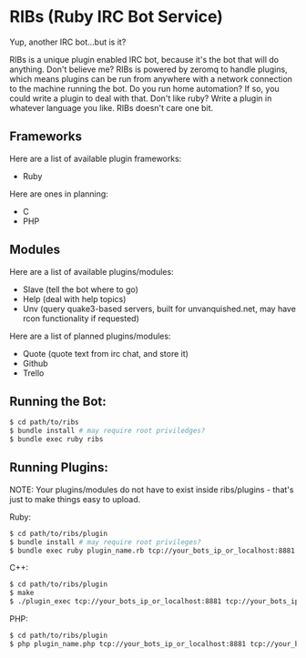 RIBs (Ruby IRC Bot Service)
===========================

Yup, another IRC bot...but is it?

RIBs is a unique plugin enabled IRC bot, because it's the bot that will do anything.
Don't believe me? 
RIBs is powered by zeromq to handle plugins, which means plugins can be run from anywhere with a network connection to the machine running the bot.
Do you run home automation?  If so, you could write a plugin to deal with that.
Don't like ruby?  Write a plugin in whatever language you like.  RIBs doesn't care one bit.

Frameworks
----------

Here are a list of available plugin frameworks:

 * Ruby

Here are ones in planning:

 * C
 * PHP

Modules
-------

Here are a list of available plugins/modules:

 * Slave (tell the bot where to go)
 * Help (deal with help topics)
 * Unv (query quake3-based servers, built for unvanquished.net, may have rcon functionality if requested)

Here are a list of planned plugins/modules:

 * Quote (quote text from irc chat, and store it)
 * Github
 * Trello

Running the Bot:
----------------

```sh
$ cd path/to/ribs
$ bundle install # may require root priviledges?
$ bundle exec ruby ribs
```

Running Plugins:
----------------

NOTE: Your plugins/modules do not have to exist inside ribs/plugins - that's just to make things easy to upload.

Ruby:

```sh
$ cd path/to/ribs/plugin
$ bundle install # may require root privileges?
$ bundle exec ruby plugin_name.rb tcp://your_bots_ip_or_localhost:8881 tcp://your_bots_ip_or_localhost:8882
```

C++:

```sh
$ cd path/to/ribs/plugin
$ make
$ ./plugin_exec tcp://your_bots_ip_or_localhost:8881 tcp://your_bots_ip_or_localhost:8882
```

PHP:

```sh
$ cd path/to/ribs/plugin
$ php plugin_name.php tcp://your_bots_ip_or_localhost:8881 tcp://your_bots_ip_or_localhost:8882
```